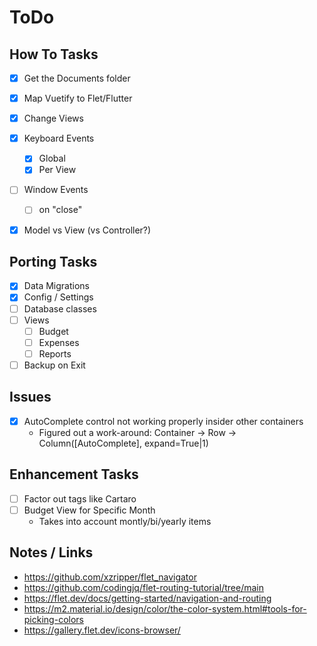 # ToDo

## How To Tasks
* [x] Get the Documents folder
* [x] Map Vuetify to Flet/Flutter
* [x] Change Views
* [x] Keyboard Events
  * [x] Global
  * [x] Per View
* [ ] Window Events
  * [ ] on "close"
* [x] Model vs View (vs Controller?)


## Porting Tasks
* [x] Data Migrations
* [x] Config / Settings
* [ ] Database classes
* [ ] Views
  * [ ] Budget
  * [ ] Expenses
  * [ ] Reports
* [ ] Backup on Exit

## Issues
* [x] AutoComplete control not working properly insider other containers
  - Figured out a work-around: Container -> Row -> Column([AutoComplete], expand=True|1)


## Enhancement Tasks
* [ ] Factor out tags like Cartaro
* [ ] Budget View for Specific Month
  - Takes into account montly/bi/yearly items


## Notes / Links
* https://github.com/xzripper/flet_navigator
* https://github.com/codingjq/flet-routing-tutorial/tree/main
* https://flet.dev/docs/getting-started/navigation-and-routing
* https://m2.material.io/design/color/the-color-system.html#tools-for-picking-colors
* https://gallery.flet.dev/icons-browser/
